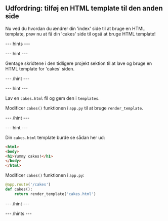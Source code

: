 ## Udfordring: tilføj en HTML template til den anden side

Nu ved du hvordan du ændrer din 'index' side til at bruge en HTML template, prøv nu at få din 'cakes' side til også at bruge HTML template!

--- hints ---

--- hint ---

Gentage skridtene i den tidligere projekt sektion til at lave og bruge en HTML template for 'cakes' siden.

--- /hint ---

--- hint ---

Lav en `cakes.html` fil og gem den i `templates`.

Modificer `cakes()` funktionen i `app.py` til at bruge `render_template`.

--- /hint ---

--- hint ---

Din `cakes.html` template burde se sådan her ud:

```html
<html>
<body>
<h1>Yummy cakes!</h1>
</body>
</html>
```

Modificer `cakes()` funktionen i `app.py`:

```python
@app.route('/cakes')
def cakes():
    return render_template('cakes.html')
```

--- /hint ---

--- /hints ---

